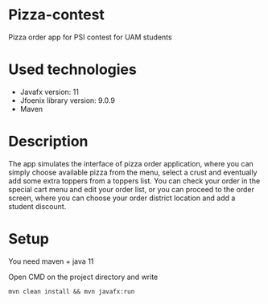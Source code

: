 # Pizza-contest
Pizza order app for PSI contest for UAM students

# Used technologies

* Javafx version: 11
* Jfoenix library version: 9.0.9
* Maven

# Description

The app simulates the interface of pizza order application, where you
can simply choose available pizza from the menu, select a crust and
eventually add some extra toppers from a toppers list. You can check your order
in the special cart menu and edit your order list, or you can proceed
to the order screen, where you can choose your order district location and
add a student discount.

# Setup
You need maven + java 11

Open CMD on the project directory and write
```
mvn clean install && mvn javafx:run
```
